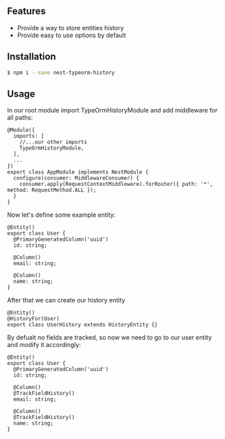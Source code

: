 ## Features

- Provide a way to store entities history
- Provide easy to use options by default

## Installation

```bash
$ npm i --save nest-typeorm-history
```

## Usage

In our root module import TypeOrmHistoryModule and add middleware for all paths:

```
@Module({
  imports: [
    //...our other imports
    TypeOrmHistoryModule,
  ],
  ...
})
export class AppModule implements NestModule {
  configure(consumer: MiddlewareConsumer) {
    consumer.apply(RequestContextMiddleware).forRouter({ path: '*', method: RequestMethod.ALL });
  }
}
```

Now let's define some example entity:

```
@Entity()
export class User {
  @PrimaryGeneratedColumn('uuid')
  id: string;

  @Column()
  email: string;

  @Column()
  name: string;
}
```

After that we can create our history entity

```
@Entity()
@HistoryFor(User)
export class UserHistory extends HistoryEntity {}
```

By defualt no fields are tracked, so now we need to go to our user entity and modify it accordingly:

```
@Entity()
export class User {
  @PrimaryGeneratedColumn('uuid')
  id: string;

  @Column()
  @TrackFieldHistory()
  email: string;

  @Column()
  @TrackFieldHistory()
  name: string;
}
```
